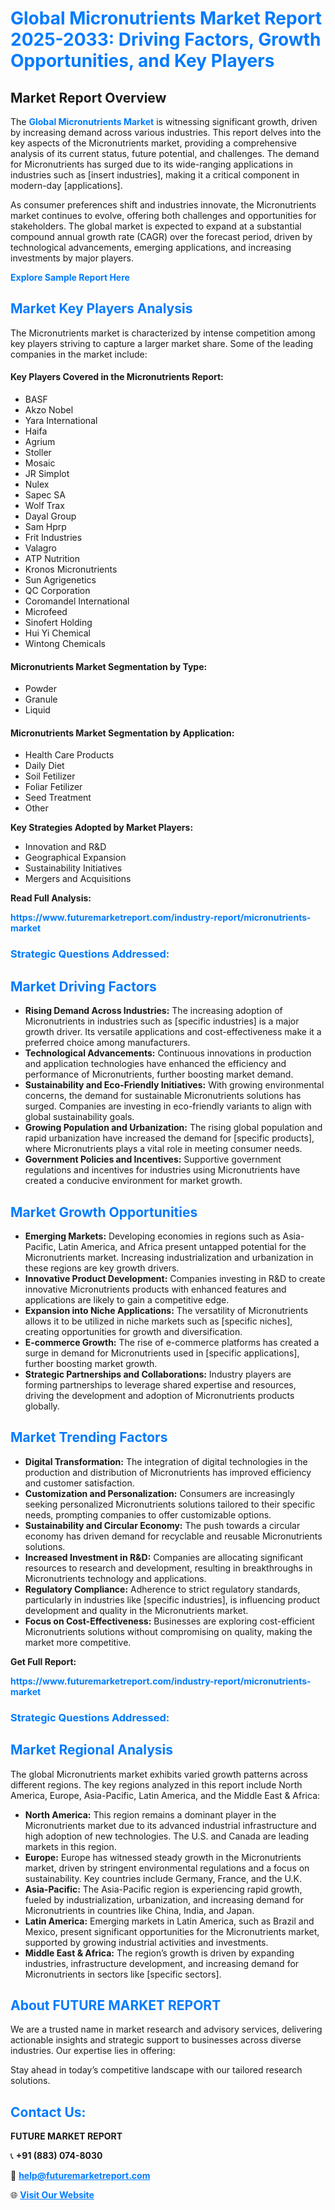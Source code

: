 <h1 style="color: #007BFF;">Global Micronutrients Market Report 2025-2033: Driving Factors, Growth Opportunities, and Key Players</h1>

<section id="overview">
<h2>Market Report Overview</h2>
<p>The <a href="https://www.futuremarketreport.com/industry-report/micronutrients-market" style="color: #007BFF; text-decoration: none;"><strong>Global Micronutrients Market</strong></a> is witnessing significant growth, driven by increasing demand across various industries. This report delves into the key aspects of the Micronutrients market, providing a comprehensive analysis of its current status, future potential, and challenges. The demand for Micronutrients has surged due to its wide-ranging applications in industries such as [insert industries], making it a critical component in modern-day [applications].</p>
<p>As consumer preferences shift and industries innovate, the Micronutrients market continues to evolve, offering both challenges and opportunities for stakeholders. The global market is expected to expand at a substantial compound annual growth rate (CAGR) over the forecast period, driven by technological advancements, emerging applications, and increasing investments by major players.</p>
</section>

<section id="overview">
<p><a href="https://www.futuremarketreport.com/request-sample/reportId=91512" style="color: #007BFF; text-decoration: none;"><strong>Explore Sample Report Here</strong></a></p>
</section>

<section id="key-players">
<h2 style="color: #007BFF;">Market Key Players Analysis</h2>
<p>The Micronutrients market is characterized by intense competition among key players striving to capture a larger market share. Some of the leading companies in the market include:</p>
<h4>Key Players Covered in the Micronutrients Report:</h4>
<ul><li>BASF</li><li>Akzo Nobel</li><li>Yara International</li><li>Haifa</li><li>Agrium</li><li>Stoller</li><li>Mosaic</li><li>JR Simplot</li><li>Nulex</li><li>Sapec SA</li><li>Wolf Trax</li><li>Dayal Group</li><li>Sam Hprp</li><li>Frit Industries</li><li>Valagro</li><li>ATP Nutrition</li><li>Kronos Micronutrients</li><li>Sun Agrigenetics</li><li>QC Corporation</li><li>Coromandel International</li><li>Microfeed</li><li>Sinofert Holding</li><li>Hui Yi Chemical</li><li>Wintong Chemicals</li></ul>
<h4>Micronutrients Market Segmentation by Type:</h4>
<ul><li>Powder</li><li>Granule</li><li>Liquid</li></ul>

<h4>Micronutrients Market Segmentation by Application:</h4>
<ul><li>Health Care Products</li><li>Daily Diet</li><li>Soil Fetilizer</li><li>Foliar Fetilizer</li><li>Seed Treatment</li><li>Other</li></ul>
<p><strong>Key Strategies Adopted by Market Players:</strong></p>
<ul>
<li>Innovation and R&D</li>
<li>Geographical Expansion</li>
<li>Sustainability Initiatives</li>
<li>Mergers and Acquisitions</li>
</ul>
</section>

<section>
<p><strong>Read Full Analysis: </strong></p><a href="https://www.futuremarketreport.com/industry-report/micronutrients-market" style="color: #007BFF; text-decoration: none;"><strong>https://www.futuremarketreport.com/industry-report/micronutrients-market</strong></a>
<h3 style="color: #007BFF;">Strategic Questions Addressed:</h3>
</section>

<section id="driving-factors">
<h2 style="color: #007BFF;">Market Driving Factors</h2>
<ul>
<li><strong>Rising Demand Across Industries:</strong> The increasing adoption of Micronutrients in industries such as [specific industries] is a major growth driver. Its versatile applications and cost-effectiveness make it a preferred choice among manufacturers.</li>
<li><strong>Technological Advancements:</strong> Continuous innovations in production and application technologies have enhanced the efficiency and performance of Micronutrients, further boosting market demand.</li>
<li><strong>Sustainability and Eco-Friendly Initiatives:</strong> With growing environmental concerns, the demand for sustainable Micronutrients solutions has surged. Companies are investing in eco-friendly variants to align with global sustainability goals.</li>
<li><strong>Growing Population and Urbanization:</strong> The rising global population and rapid urbanization have increased the demand for [specific products], where Micronutrients plays a vital role in meeting consumer needs.</li>
<li><strong>Government Policies and Incentives:</strong> Supportive government regulations and incentives for industries using Micronutrients have created a conducive environment for market growth.</li>
</ul>
</section>

<section id="growth-opportunities">
<h2 style="color: #007BFF;">Market Growth Opportunities</h2>
<ul>
<li><strong>Emerging Markets:</strong> Developing economies in regions such as Asia-Pacific, Latin America, and Africa present untapped potential for the Micronutrients market. Increasing industrialization and urbanization in these regions are key growth drivers.</li>
<li><strong>Innovative Product Development:</strong> Companies investing in R&D to create innovative Micronutrients products with enhanced features and applications are likely to gain a competitive edge.</li>
<li><strong>Expansion into Niche Applications:</strong> The versatility of Micronutrients allows it to be utilized in niche markets such as [specific niches], creating opportunities for growth and diversification.</li>
<li><strong>E-commerce Growth:</strong> The rise of e-commerce platforms has created a surge in demand for Micronutrients used in [specific applications], further boosting market growth.</li>
<li><strong>Strategic Partnerships and Collaborations:</strong> Industry players are forming partnerships to leverage shared expertise and resources, driving the development and adoption of Micronutrients products globally.</li>
</ul>
</section>

<section id="trending-factors">
<h2 style="color: #007BFF;">Market Trending Factors</h2>
<ul>
<li><strong>Digital Transformation:</strong> The integration of digital technologies in the production and distribution of Micronutrients has improved efficiency and customer satisfaction.</li>
<li><strong>Customization and Personalization:</strong> Consumers are increasingly seeking personalized Micronutrients solutions tailored to their specific needs, prompting companies to offer customizable options.</li>
<li><strong>Sustainability and Circular Economy:</strong> The push towards a circular economy has driven demand for recyclable and reusable Micronutrients solutions.</li>
<li><strong>Increased Investment in R&D:</strong> Companies are allocating significant resources to research and development, resulting in breakthroughs in Micronutrients technology and applications.</li>
<li><strong>Regulatory Compliance:</strong> Adherence to strict regulatory standards, particularly in industries like [specific industries], is influencing product development and quality in the Micronutrients market.</li>
<li><strong>Focus on Cost-Effectiveness:</strong> Businesses are exploring cost-efficient Micronutrients solutions without compromising on quality, making the market more competitive.</li>
</ul>
</section>

<section>
<p><strong>Get Full Report: </strong></p><a href="https://www.futuremarketreport.com/industry-report/micronutrients-market" style="color: #007BFF; text-decoration: none;"><strong>https://www.futuremarketreport.com/industry-report/micronutrients-market</strong></a>
<h3 style="color: #007BFF;">Strategic Questions Addressed:</h3>
</section>


<section id="regional-analysis">
<h2 style="color: #007BFF;">Market Regional Analysis</h2>
<p>The global Micronutrients market exhibits varied growth patterns across different regions. The key regions analyzed in this report include North America, Europe, Asia-Pacific, Latin America, and the Middle East & Africa:</p>
<ul>
<li><strong>North America:</strong> This region remains a dominant player in the Micronutrients market due to its advanced industrial infrastructure and high adoption of new technologies. The U.S. and Canada are leading markets in this region.</li>
<li><strong>Europe:</strong> Europe has witnessed steady growth in the Micronutrients market, driven by stringent environmental regulations and a focus on sustainability. Key countries include Germany, France, and the U.K.</li>
<li><strong>Asia-Pacific:</strong> The Asia-Pacific region is experiencing rapid growth, fueled by industrialization, urbanization, and increasing demand for Micronutrients in countries like China, India, and Japan.</li>
<li><strong>Latin America:</strong> Emerging markets in Latin America, such as Brazil and Mexico, present significant opportunities for the Micronutrients market, supported by growing industrial activities and investments.</li>
<li><strong>Middle East & Africa:</strong> The region’s growth is driven by expanding industries, infrastructure development, and increasing demand for Micronutrients in sectors like [specific sectors].</li>
</ul>
</section>

<footer>
<h2 style="color: #007BFF;">About FUTURE MARKET REPORT</h2>
<p>We are a trusted name in market research and advisory services, delivering actionable insights and strategic support to businesses across diverse industries. Our expertise lies in offering:</p>

<p>Stay ahead in today’s competitive landscape with our tailored research solutions.</p>

<h2 style="color: #007BFF;">Contact Us:</h2>
<p><strong>FUTURE MARKET REPORT</strong></p>
<p>📞 <strong>+91 (883) 074-8030</strong></p>
<p>📧 <strong><a href="mailto:help@futuremarketreport.com" style="color: #007BFF;">help@futuremarketreport.com</a></strong></p>
<p>🌐 <strong><a href="https://www.futuremarketreport.com/" style="color: #007BFF;">Visit Our Website</a></strong></p>
</footer>